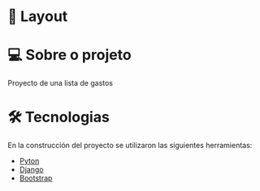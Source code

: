 # 🎨 Layout
<!-- 
<img alt="Dimension Keycaps" title="#Dimension Keycaps" src="./src/assets/Dimension Key Caps - GIF.gif" /> -->

# 💻 Sobre o projeto

Proyecto de una lista de gastos 

# 🛠 Tecnologias

En la construcción del proyecto se utilizaron las siguientes herramientas:

- [Pyton][Pyton]
- [Django][Django]
- [Bootstrap][bootstrap]

[Django]: https://www.djangoproject.com/
[Pyton]: https://www.python.org/
[bootstrap]: https://getbootstrap.com/
